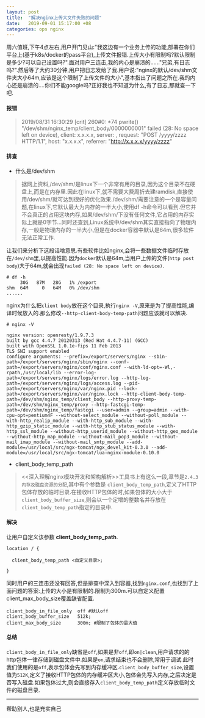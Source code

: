 ```yaml
---
layout: post
title:  "解决nginx上传大文件失败的问题"
date:   2019-09-01 15:17:00 +08
categories: ops nginx 
---
```


周六值班,下午4点左右,用户开门见山:"我这边有一个业务上传的功能,部署在你们平台上(基于k8s/docker的pass平台),上传文件报错.上传大小有限制吗?默认限制是多少?可以自己设置吗?".面对用户三连击,我的内心是崩溃的......"兄弟,有日志吗?".然后等了大约30分钟,用户把日志发给了我.用户说:"nginx的默认/dev/shm文件夹大小64m,应该是这个限制了上传文件的大小",基本指出了问题之所在.我的内心还是崩溃的....你们不能google吗?正好我也不知道为什么,有了日志,那就查一下吧.

#### 报错

>2019/08/31 16:30:29 [crit] 260#0: *74 pwrite() "/dev/shm/nginx_temp/client_body/0000000001" failed (28: No space left on device), client: x.x.x.x, server: , request: "POST /yyyy/zzzz HTTP/1.1", host: "x.x.x.x", referrer: "http://x.x.x.x/yyyy/zzzz"

#### 排查

- 什么是/dev/shm

> 据网上资料,/dev/shm/是linux下一个非常有用的目录,因为这个目录不在硬盘上,而是在内存里.因此在linux下,就不需要大费周折去建ramdisk,直接使用/dev/shm/就可达到很好的优化效果./dev/shm/需要注意的一个是容量问题,在linux下,它默认最大为内存的一半大小,使用df -h命令可以看到.但它并不会真正的占用这块内存,如果/dev/shm/下没有任何文件,它占用的内存实际上就是0字节...同时还查到,Linux系统中/dev/shm其实直接指向了物理内存,一般是物理内存的一半大小,但是在docker容器中默认是64m,很多软件无法正常工作.

让我们来分析下这段话啥意思.有些软件比如nginx,会将一些数据文件临时存放在`/dev/shm`里,以提高性能.因为`docker`默认是64m,当用户上传的文件(`http post body`)大于64m,就会出现`failed (28: No space left on device)`.

```
# df -h
     30G   87M   28G   1% /export
shm  64M     0   64M   0% /dev/shm
......
```

nginx为什么把`client body`放在这个目录,执行`nginx -V`,原来是为了提高性能,编译时候放入的.那么修改`--http-client-body-temp-path`问题应该就可以解决.

```
# nginx -V

nginx version: openresty/1.9.7.3
built by gcc 4.4.7 20120313 (Red Hat 4.4.7-11) (GCC) 
built with OpenSSL 1.0.1e-fips 11 Feb 2013
TLS SNI support enabled
configure arguments: --prefix=/export/servers/nginx --sbin-path=/export/servers/nginx/sbin/nginx --conf-path=/export/servers/nginx/conf/nginx.conf --with-ld-opt=-Wl,-rpath,/usr/local/lib --error-log-path=/export/servers/nginx/logs/error.log --http-log-path=/export/servers/nginx/logs/access.log --pid-path=/export/servers/nginx/var/nginx.pid --lock-path=/export/servers/nginx/var/nginx.lock --http-client-body-temp-path=/dev/shm/nginx_temp/client_body --http-proxy-temp-path=/dev/shm/nginx_temp/proxy --http-fastcgi-temp-path=/dev/shm/nginx_temp/fastcgi --user=admin --group=admin --with-cpu-opt=pentium4F --without-select_module --without-poll_module --with-http_realip_module --with-http_sub_module --with-http_gzip_static_module --with-http_stub_status_module --with-http_ssl_module --without-http_userid_module --without-http_geo_module --without-http_map_module --without-mail_pop3_module --without-mail_imap_module --without-mail_smtp_module --add-module=/usr/local/src/ngx-tomcat/ngx_devel_kit-0.3.0 --add-module=/usr/local/src/ngx-tomcat/lua-nginx-module-0.10.0

```

- client_body_temp_path

><<深入理解nginx模块开发和架构解析>>工具书上有这么一段,章节是`2.4.3 内存及磁盘资源的分配`,其中有个参数是 `client_body_temp_path`,定义了HTTP包体存放的临时目录.在接收HTTP包体的时,如果包体的大小大于`client_body_buffer_size`,则会以一个定增的整数名并存放在`client_body_temp_path`指定的目录中.

#### 解决

让用户自定义该参数 **client_body_temp_path**.
```
location / {

  client_body_temp_path <自定义目录>;

}
```

同时用户的三连击还没有回答,但是排查中深入到容器,找到`nginx.conf`,也找到了上面问题的答案:上传的大小是有限制的.限制为300m.可以自定义配置client_max_body_size覆盖缺省配置.

```
client_body_in_file_only  off #默认off
client_body_buffer_size   512k;
client_max_body_size      300m; #限制了包体的最大值	
```

#### 总结

`client_body_in_file_only`缺省是`off`,如果是非`off`,即`on|clean`,用户请求的的http包体一律存储到磁盘文件中.如果是`on`,请求结束也不会删除,常用于调试.此时我们使用的是`off`,表示包体会先写到内存缓冲区.`client_body_buffer_size`,设置值为`512K`,定义了接收HTTP包体的内存缓冲区大小,包体会先写入内存,之后决定是否写入磁盘.如果包体过大,则会直接存入`client_body_temp_path`定义存放临时文件的磁盘目录.

---
帮助别人,也是充实自己



